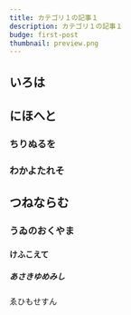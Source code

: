 ```yaml
---
title: カテゴリ１の記事１
description: カテゴリ１の記事１
budge: first-post
thumbnail: preview.png
---
```


## いろは

## にほへと

### ちりぬるを

### わかよたれそ

## つねならむ

### うゐのおくやま

#### けふこえて

##### あさきゆめみし

<alert type=success>ゑひもせすん</alert>
